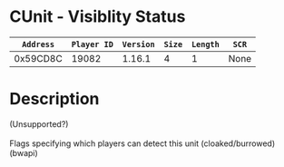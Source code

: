 # CUnit - Visiblity Status

| `Address` | `Player ID` | `Version` | `Size` | `Length` | `SCR` |
| ---------- | ----------- | --------- | ------ | -------- | ---- |
| 0x59CD8C | 19082 | 1.16.1 | 4 | 1 | None |

# Description

(Unsupported?)<br><br>Flags specifying which players can detect this unit (cloaked/burrowed) (bwapi)